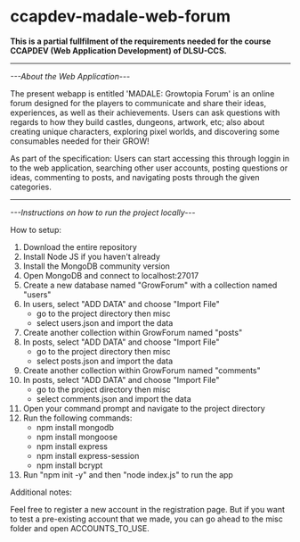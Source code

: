 # ccapdev-madale-web-forum

**This is a partial fullfilment of the requirements needed for the course CCAPDEV (Web Application Development) of DLSU-CCS.** 

---

*---About the Web Application---*

   The present webapp is entitled 'MADALE: Growtopia Forum' is an online forum designed for the players to communicate and share their ideas, experiences, as well as their achievements. Users can ask questions with regards to how they build castles, dungeons, artwork, etc; also about creating unique characters, exploring pixel worlds, and discovering some consumables needed for their GROW! 

   As part of the specification: Users can start accessing this through loggin in to the web application, searching other user accounts, posting questions or ideas, commenting to posts, and navigating posts through the given categories. 
   
   
   
   ---
   

*---Instructions on how to run the project locally---*

How to setup:

1. Download the entire repository
2. Install Node JS if you haven't already
3. Install the MongoDB community version
4. Open MongoDB and connect to localhost:27017
5. Create a new database named "GrowForum" with a collection named "users"
6. In users, select "ADD DATA" and choose "Import File"
	- go to the project directory then misc
	- select users.json and import the data
7. Create another collection within GrowForum named "posts"
8. In posts, select "ADD DATA" and choose "Import File"
	- go to the project directory then misc
	- select posts.json and import the data
9. Create another collection within GrowForum named "comments"
10. In posts, select "ADD DATA" and choose "Import File"
	- go to the project directory then misc
	- select comments.json and import the data
11. Open your command prompt and navigate to the project directory
12. Run the following commands:
	- npm install mongodb
	- npm install mongoose
	- npm install express
	- npm install express-session
	- npm install bcrypt
13. Run "npm init -y" and then "node index.js" to run the app

Additional notes:

Feel free to register a new account in the registration page.
But if you want to test a pre-existing account that we made,
you can go ahead to the misc folder and open ACCOUNTS_TO_USE.
